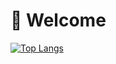 # 👋 Welcome
<!---
KiwiZero/KiwiZero is a ✨ special ✨ repository because its `README.md` (this file) appears on your GitHub profile.
You can click the Preview link to take a look at your changes.
--->

[![Top Langs](https://github-readme-stats.vercel.app/api/top-langs/?username=keanesc&hide=php&show_icons=true&theme=tokyonight)](https://github.com/anuraghazra/github-readme-stats)
